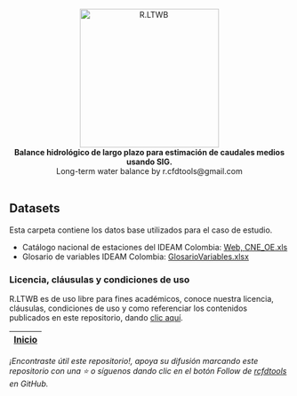 <div align="center">
  <br>
  <img alt="R.LTWB" src="https://github.com/rcfdtools/R.LTWB/blob/main/.icons/R.LTWB.svg" width="250px">
  <br><b>Balance hidrológico de largo plazo para estimación de caudales medios usando SIG.</b><br>Long-term water balance by r.cfdtools@gmail.com<br><br>  
</div>

## Datasets

Esta carpeta contiene los datos base utilizados para el caso de estudio.

* Catálogo nacional de estaciones del IDEAM Colombia: [Web, ](http://dhime.ideam.gov.co/atencionciudadano/)[CNE_OE.xls](http://bart.ideam.gov.co/cneideam/CNE_IDEAM.xls)
* Glosario de variables IDEAM Colombia: [GlosarioVariables.xlsx](http://dhime.ideam.gov.co/atencionciudadano/)


### Licencia, cláusulas y condiciones de uso

R.LTWB es de uso libre para fines académicos, conoce nuestra licencia, cláusulas, condiciones de uso y como referenciar los contenidos publicados en este repositorio, dando [clic aquí](https://github.com/rcfdtools/R.LTWB/wiki/License).


| [Inicio](https://github.com/rcfdtools/R.LTWB/wiki) |
|------------------------|

_¡Encontraste útil este repositorio!, apoya su difusión marcando este repositorio con una ⭐ o síguenos dando clic en el botón Follow de [rcfdtools](https://github.com/rcfdtools) en GitHub._
